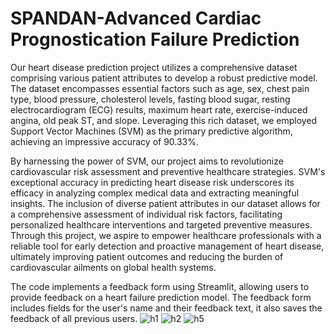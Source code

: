 # SPANDAN-Advanced Cardiac Prognostication Failure Prediction

Our heart disease prediction project utilizes a comprehensive dataset comprising various patient attributes to develop a robust predictive model. The dataset encompasses essential factors such as age, sex, chest pain type, blood pressure, cholesterol levels, fasting blood sugar, resting electrocardiogram (ECG) results, maximum heart rate, exercise-induced angina, old peak ST, and slope. Leveraging this rich dataset, we employed Support Vector Machines (SVM) as the primary predictive algorithm, achieving an impressive accuracy of 90.33%. 

By harnessing the power of SVM, our project aims to revolutionize cardiovascular risk assessment and preventive healthcare strategies. SVM's exceptional accuracy in predicting heart disease risk underscores its efficacy in analyzing complex medical data and extracting meaningful insights. The inclusion of diverse patient attributes in our dataset allows for a comprehensive assessment of individual risk factors, facilitating personalized healthcare interventions and targeted preventive measures. Through this project, we aspire to empower healthcare professionals with a reliable tool for early detection and proactive management of heart disease, ultimately improving patient outcomes and reducing the burden of cardiovascular ailments on global health systems.

The code implements a feedback form using Streamlit, allowing users to provide feedback on a heart failure prediction model. The feedback form includes fields for the user's name and their feedback text, it also saves the feedback of all previous users.
![h1](https://github.com/anuja2120/SPANDAN-Advanced-Cardiac-Prognostication-Failure-Prediction/assets/137266229/8d3ed8b5-ecc2-4361-b8a1-f5754391d604)
![h2](https://github.com/anuja2120/SPANDAN-Advanced-Cardiac-Prognostication-Failure-Prediction/assets/137266229/869dfd3a-1aad-4263-a9cc-aa201a123056)
![h5](https://github.com/anuja2120/SPANDAN-Advanced-Cardiac-Prognostication-Failure-Prediction/assets/137266229/85c374f7-2e55-4722-8465-c27ba74e0bbb)


